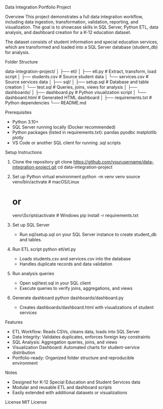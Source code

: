 Data Integration Portfolio Project

Overview
This project demonstrates a full data integration workflow, including data ingestion, transformation, validation, reporting, and visualization. The goal is to showcase skills in SQL Server, Python ETL, data analysis, and dashboard creation for a K-12 education dataset.

The dataset consists of student information and special education services, which are transformed and loaded into a SQL Server database (student_db) for analysis.

Folder Structure

data-integration-project/
│
├── etl/
│   ├── etl.py              # Extract, transform, load script
│   ├── students.csv        # Source student data
│   └── services.csv        # Source services data
│
├── sql/
│   ├── setup.sql           # Database and table creation
│   └── test.sql            # Queries, joins, views for analysis
│
├── dashboards/
│   ├── dashboard.py        # Python visualization script
│   └── dashboard.html      # Generated HTML dashboard
│
├── requirements.txt        # Python dependencies
└── README.md

Prerequisites
- Python 3.10+
- SQL Server running locally (Docker recommended)
- Python packages (listed in requirements.txt):
  pandas
  pyodbc
  matplotlib
  plotly
- VS Code or another SQL client for running .sql scripts

Setup Instructions

1. Clone the repository
   git clone https://github.com/yourusername/data-integration-project.git
   cd data-integration-project

2. Set up Python virtual environment
   python -m venv venv
   source venv/bin/activate       # macOS/Linux
   # or
   venv\Scripts\activate          # Windows
   pip install -r requirements.txt

3. Set up SQL Server
   - Run sql/setup.sql on your SQL Server instance to create student_db and tables.

4. Run ETL script
   python etl/etl.py
   - Loads students.csv and services.csv into the database
   - Handles duplicate records and data validation

5. Run analysis queries
   - Open sql/test.sql in your SQL client
   - Execute queries to verify joins, aggregations, and views

6. Generate dashboard
   python dashboards/dashboard.py
   - Creates dashboards/dashboard.html with visualizations of student services

Features

- ETL Workflow: Reads CSVs, cleans data, loads into SQL Server
- Data Integrity: Validates duplicates, enforces foreign key constraints
- SQL Analysis: Aggregation queries, joins, and views
- Visualization Dashboard: Automated charts for student-service distribution
- Portfolio-ready: Organized folder structure and reproducible environment

Notes
- Designed for K-12 Special Education and Student Services data
- Modular and reusable ETL and dashboard scripts
- Easily extended with additional datasets or visualizations

License
MIT License
